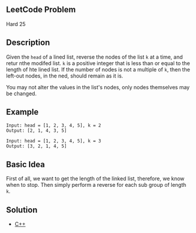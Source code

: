 ## LeetCode Problem
Hard 25

## Description
Given the `head` of a lined list, reverse the nodes of the list `k` at a time, and retur nthe modifed list. `k` is a positive integer that is less than or equal to the length of hte lined list. If the number of nodes is not a multiple of `k`, then the left-out nodes, in the ned, should remain as it is.

You may not alter the values in the list's nodes, only nodes themselves may be changed.

## Example
```
Input: head = [1, 2, 3, 4, 5], k = 2
Output: [2, 1, 4, 3, 5]

Input: head = [1, 2, 3, 4, 5], k = 3
Output: [3, 2, 1, 4, 5]
```

## Basic Idea
First of all, we want to get the length of the linked list, therefore, we know when to stop. Then simply perform a reverse for each sub group of length `k`.

## Solution
- [C++](./solution.cpp)